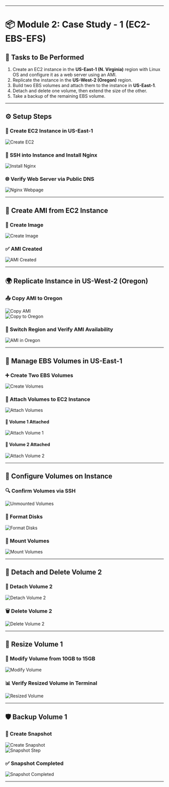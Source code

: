 
---

# 📦 Module 2: Case Study - 1 (EC2-EBS-EFS)
## 📝 Tasks to Be Performed

1. Create an EC2 instance in the **US-East-1 (N. Virginia)** region with Linux OS and configure it as a web server using an AMI.
2. Replicate the instance in the **US-West-2 (Oregon)** region.
3. Build two EBS volumes and attach them to the instance in **US-East-1**.
4. Detach and delete one volume, then extend the size of the other.
5. Take a backup of the remaining EBS volume.

---

## ⚙️ Setup Steps

### 🚀 Create EC2 Instance in US-East-1
![Create EC2](images/WebserverNVirginia.png)

### 🔧 SSH into Instance and Install Nginx
![Install Nginx](images/NginxInstalledRunning.png)

### 🌐 Verify Web Server via Public DNS
![Nginx Webpage](images/NginxWebpageLoaded.png)

---

## 📸 Create AMI from EC2 Instance

### 🧱 Create Image
![Create Image](images/CreateImage.png)

### ✅ AMI Created
![AMI Created](images/AMICreated.png)

---

## 🌍 Replicate Instance in US-West-2 (Oregon)

### 📤 Copy AMI to Oregon
![Copy AMI](images/CopyAMI.png)  
![Copy to Oregon](images/CopyAMIToOregonRegion.png)

### 🔄 Switch Region and Verify AMI Availability
![AMI in Oregon](images/AMIAvailableInOregon.png)

---

## 💾 Manage EBS Volumes in US-East-1

### ➕ Create Two EBS Volumes
![Create Volumes](images/2VolumesCreated.png)

### 🔗 Attach Volumes to EC2 Instance
![Attach Volumes](images/AttachVolume.png)

#### 📎 Volume 1 Attached
![Attach Volume 1](images/AtttachVolume1ToEc2Instance.png)

#### 📎 Volume 2 Attached
![Attach Volume 2](images/AtttachVolume2ToEc2Instance.png)

---

## 🧪 Configure Volumes on Instance

### 🔍 Confirm Volumes via SSH
![Unmounted Volumes](images/UnmountedVolumesonInstance.png)

### 🧼 Format Disks
![Format Disks](images/formatDisks.png)

### 📂 Mount Volumes
![Mount Volumes](images/MountVolumes.png)

---

## 🧹 Detach and Delete Volume 2

### 🔌 Detach Volume 2
![Detach Volume 2](images/DetachVolume2.png)

### 🗑️ Delete Volume 2
![Delete Volume 2](images/DeleteVolume2.png)

---

## 📏 Resize Volume 1

### 🔧 Modify Volume from 10GB to 15GB
![Modify Volume](images/ModifyVolume1From10G-to-15G.png)

### 📊 Verify Resized Volume in Terminal
![Resized Volume](images/Volume1Resized.png)

---

## 🛡️ Backup Volume 1

### 📸 Create Snapshot
![Create Snapshot](images/CreateSnapShotOfVolume1.png)  
![Snapshot Step](images/CreateSnapShotOfVolume1-nextstep.png)

### ✅ Snapshot Completed
![Snapshot Completed](images/CompletedSnapshot.png)

---
